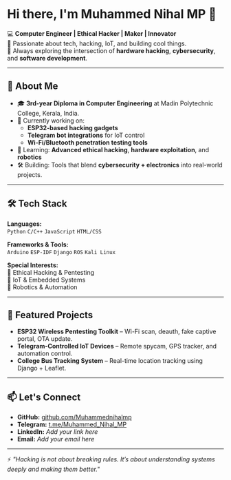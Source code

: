 # Hi there, I'm Muhammed Nihal MP 👋

💻 **Computer Engineer | Ethical Hacker | Maker | Innovator**  
🎯 Passionate about tech, hacking, IoT, and building cool things.  
🚀 Always exploring the intersection of **hardware hacking**, **cybersecurity**, and **software development**.

---

## 🚀 About Me
- 🎓 **3rd-year Diploma in Computer Engineering** at Madin Polytechnic College, Kerala, India.
- 🔭 Currently working on:  
  - **ESP32-based hacking gadgets**  
  - **Telegram bot integrations** for IoT control  
  - **Wi-Fi/Bluetooth penetration testing tools**
- 🌱 Learning: **Advanced ethical hacking**, **hardware exploitation**, and **robotics**
- 🛠 Building: Tools that blend **cybersecurity + electronics** into real-world projects.

---

## 🛠 Tech Stack
**Languages:**  
`Python` `C/C++` `JavaScript` `HTML/CSS`  

**Frameworks & Tools:**  
`Arduino` `ESP-IDF` `Django` `ROS` `Kali Linux`  

**Special Interests:**  
🔐 Ethical Hacking & Pentesting  
📡 IoT & Embedded Systems  
🤖 Robotics & Automation  

---

## 📂 Featured Projects
- **ESP32 Wireless Pentesting Toolkit** – Wi-Fi scan, deauth, fake captive portal, OTA update.
- **Telegram-Controlled IoT Devices** – Remote spycam, GPS tracker, and automation control.
- **College Bus Tracking System** – Real-time location tracking using Django + Leaflet.

---

## 📫 Let's Connect
- **GitHub:** [github.com/Muhammednihalmp](https://github.com/Muhammednihalmp)  
- **Telegram:** [t.me/Muhammed_Nihal_MP](https://t.me/Muhammed_Nihal_MP)  
- **LinkedIn:** *Add your link here*  
- **Email:** *Add your email here*

---

⚡ *"Hacking is not about breaking rules. It’s about understanding systems deeply and making them better."*
